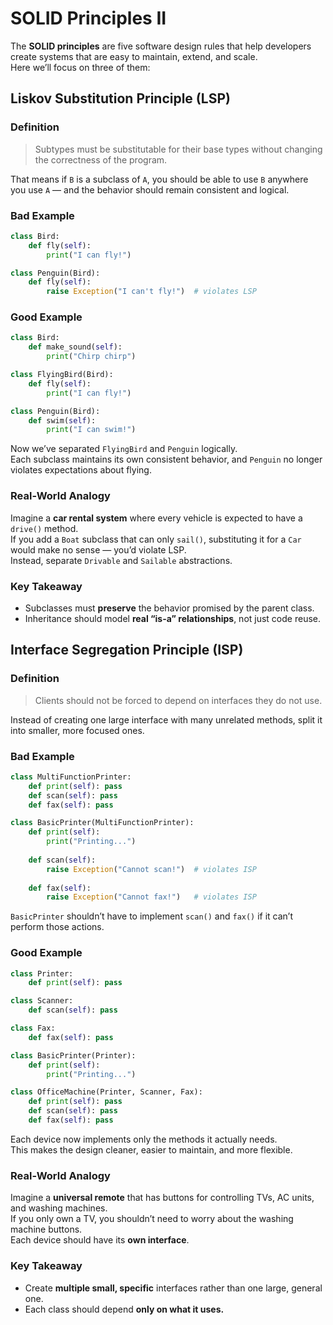# SOLID Principles II
The **SOLID principles** are five software design rules that help developers create systems that are easy to maintain, extend, and scale.  
Here we’ll focus on three of them:

## Liskov Substitution Principle (LSP)

### Definition
> Subtypes must be substitutable for their base types without changing the correctness of the program.

That means if `B` is a subclass of `A`, you should be able to use `B` anywhere you use `A` — and the behavior should remain consistent and logical.

### Bad Example
~~~python
class Bird:
    def fly(self):
        print("I can fly!")

class Penguin(Bird):
    def fly(self):
        raise Exception("I can't fly!")  # violates LSP
~~~

### Good Example
~~~python
class Bird:
    def make_sound(self):
        print("Chirp chirp")

class FlyingBird(Bird):
    def fly(self):
        print("I can fly!")

class Penguin(Bird):
    def swim(self):
        print("I can swim!")
~~~
Now we’ve separated `FlyingBird` and `Penguin` logically.  
Each subclass maintains its own consistent behavior, and `Penguin` no longer violates expectations about flying.

### Real-World Analogy
Imagine a **car rental system** where every vehicle is expected to have a `drive()` method.  
If you add a `Boat` subclass that can only `sail()`, substituting it for a `Car` would make no sense — you’d violate LSP.  
Instead, separate `Drivable` and `Sailable` abstractions.

### Key Takeaway
-   Subclasses must **preserve** the behavior promised by the parent class.
-   Inheritance should model **real “is-a” relationships**, not just code reuse.

## Interface Segregation Principle (ISP)

### Definition
> Clients should not be forced to depend on interfaces they do not use.

Instead of creating one large interface with many unrelated methods, split it into smaller, more focused ones.

### Bad Example
~~~python
class MultiFunctionPrinter:
    def print(self): pass
    def scan(self): pass
    def fax(self): pass

class BasicPrinter(MultiFunctionPrinter):
    def print(self):
        print("Printing...")
    
    def scan(self):
        raise Exception("Cannot scan!")  # violates ISP
    
    def fax(self):
        raise Exception("Cannot fax!")   # violates ISP
~~~

`BasicPrinter` shouldn’t have to implement `scan()` and `fax()` if it can’t perform those actions.

### Good Example
~~~python
class Printer:
    def print(self): pass

class Scanner:
    def scan(self): pass

class Fax:
    def fax(self): pass

class BasicPrinter(Printer):
    def print(self):
        print("Printing...")

class OfficeMachine(Printer, Scanner, Fax):
    def print(self): pass
    def scan(self): pass
    def fax(self): pass
~~~
Each device now implements only the methods it actually needs.  
This makes the design cleaner, easier to maintain, and more flexible.

### Real-World Analogy
Imagine a **universal remote** that has buttons for controlling TVs, AC units, and washing machines.  
If you only own a TV, you shouldn’t need to worry about the washing machine buttons.  
Each device should have its **own interface**.

### Key Takeaway
-   Create **multiple small, specific** interfaces rather than one large, general one.
-   Each class should depend **only on what it uses.**